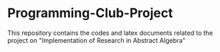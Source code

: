 # Programming-Club-Project

This repository contains the codes and latex documents related to the project on "Implementation of Research in Abstract Algebra"
